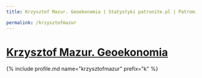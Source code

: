 ```yaml
---
title: Krzysztof Mazur. Geoekonomia | Statystyki patronite.pl | Patromierz

permalink: /krzysztofmazur
---
```


# [Krzysztof Mazur. Geoekonomia](https://patronite.pl/krzysztofmazur)

{% include profile.md name="krzysztofmazur" prefix="k" %}

